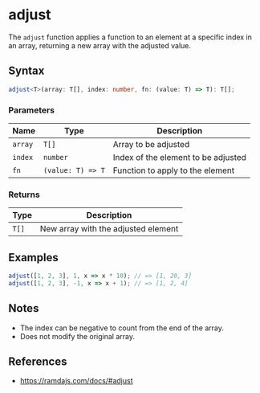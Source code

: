 # adjust

The `adjust` function applies a function to an element at a specific index in an array, returning a new array with the adjusted value.

## Syntax

```typescript
adjust<T>(array: T[], index: number, fn: (value: T) => T): T[];
```

### Parameters

| Name    | Type              | Description                            |
|---------|-------------------|----------------------------------------|
| `array` | `T[]`             | Array to be adjusted                   |
| `index` | `number`          | Index of the element to be adjusted    |
| `fn`    | `(value: T) => T` | Function to apply to the element       |

### Returns

| Type    | Description                               |
|---------|-------------------------------------------|
| `T[]`   | New array with the adjusted element        |

## Examples

```typescript
adjust([1, 2, 3], 1, x => x * 10); // => [1, 20, 3]
adjust([1, 2, 3], -1, x => x + 1); // => [1, 2, 4]
```

## Notes

* The index can be negative to count from the end of the array.
* Does not modify the original array.

## References

* https://ramdajs.com/docs/#adjust